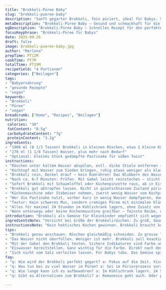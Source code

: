 ```yaml
---
title: "Brokkoli-Püree Baby"
slug: "brokkoli-pueree-baby"
description: "Sanft gegarter Brokkoli, fein püriert, ideal für Babys. Statt klassischer Zubereitungszeit gebe ich eher visuelle und taktile Hinweise. Brokkoli wird bissfest weich, nicht zerkocht, um Farbe und Geschmack zu bewahren. Wasser zum Dämpfen sparsam, notwendig für cremige Konsistenz. Alternative Zutat: Romanesco, bringt mildere Süße. Tipps für Textur und Lagerung inklusive. Eignet sich auch bestens für Gemüsebrei-Neulinge. Glutenfrei, laktosefrei, vegan, ohne Nüsse und Ei. Fünf Prozent Zutatenmengen angepasst, Garzeiten leicht modifiziert für optimale Frische."
metaDescription: "Brokkoli-Püree Baby – Gesund und schmackhaft für die Kleinsten. Einfache Zubereitung, frischer Geschmack und ideal für den ersten Brei."
ogDescription: "Brokkoli-Püree Baby – Schnelles Rezept für den perfekten Brei. Frische Zutaten, einfache Zubereitung, ideal für Babys ersten Brei."
focusKeyphrase: "Brokkoli-Püree für Babys"
date: 2025-09-26
draft: false
image: brokkoli-pueree-baby.jpg
author: "Marlena"
prepTime: PT12M
cookTime: PT7M
totalTime: PT19M
recipeYield: "4 Portionen"
categories: ["Beilagen"]
tags:
- "Babyernährung"
- "gesunde Rezepte"
- "vegan"
keywords:
- "Brokkoli"
- "Püree"
- "vegan"
breadcrumb: ["Home", "Recipes", "Beilagen"]
nutrition: 
 calories: "38"
 fatContent: "0.5g"
 carbohydrateContent: "7g"
 proteinContent: "3.2g"
ingredients:
- "1900 ml (8 1/3 Tassen) Brokkoli in kleinen Röschen, etwa 2 kleine Köpfe"
- "270 ml (1 1/8 Tassen) Wasser, plus mehr nach Bedarf"
- "Optional: kleines Stück gedämpfte Pastinake für süßen Twist"
instructions:
- "Röschen unter kaltem Wasser abspülen, evtl. dicke Stiele entfernen – oft faserig und bitter."
- "Kochtopf mit Wasser zum Sieden bringen, ruhig etwas weniger als klassischen Topf füllen – lieber später Wasser angießen, als Gemüse verwässern."
- "Brokkoli rein, Deckel drauf – kein Rumrühren! Das Blubbern des Wassers ist dein Soundcheck, wenn Bläschen kleiner, Farbe satt-kräftig grün, Zeit anzubrechen."
- "Nach ca. 6–7 Minuten: Prüfen. Mit Gabel leicht reinstechen – sticht das Gemüse fast durch, nicht matschig, perfekt. Farbe darf nicht stumpf wirken – kein langweiliges Grau zulassen."
- "Sofort Brokkoli mit Schaumlöffel oder Küchenpinzette raus, ab in Eiswasser (fast kalte Schüssel) – das Stoppt den Garprozess scharf. Farbe bleibt, Textur fest, knackig, schmeckt nach Frische, sonst dick und fade."
- "Brokkoli gut abtropfen lassen. Nicht in quietschnassem Zustand pürieren, sonst Brei zu wässrig – Neutralgeschmack bringt nix."
- "Küchenmaschine oder Stabmixer nehmen, zuerst wenig Wasser vom Kochprozess zugeben, langsam. Löffelweise, nicht gleich alles. Besser zu dick als zu dünn, Wasser dazugießen ist einfacher als umgekehrt."
- "Wer die Pastinake nutzt, vorher kurz in wenig Wasser dampfgaren, dann mit Brokkoli zusammen pürieren. Süßt ganz dezent, Kinder mögen oft mildere Noten."
- "Textur: Kein schweres Mus, sondern cremiges Püree mit minimalen Klümpchen. Fingerprobe: Leicht streichfähig, nicht schwappend. Wenn zu fest, noch etwas Kochwasser, zu dünn, kühler abgießen und beruhigen lassen."
- "Alles für maximal 24 Stunden im Kühlschrank lagern, ohne Zusatz von Salz oder Öl – Babybrei gern frisch, sonst Trennung und Farbverlust."
- "Wenn unterwegs oder keine Küchenmaschine greifbar – feinste Reibe, danach durch Sieb drücken, dauert länger, lohnt sich trotzdem wegen Struktur."
introduction: "Brokkoli als Gemüse für Kleinkinder empfiehlt sich wegen wertvoller Vitamine, Mineralstoffe und einfacher Handhabung. Keine übliche lange Kochzeit, sondern zielsicher kurze Wassergarkur für Erhalt von Farbe, Geschmack und Nährstoffen. Früher neigte ich dazu, Brokkoli zu verkochen – Resultat war matschig, farblos, wenig ansprechend. Mit practice lernte ich, die richtige Garzeit anhand Farbe und Rückmeldung der Gabel zu erkennen. Brokkoli beim Überkochen büßt nicht nur Nährstoffe ein, sondern verliert auch Aroma spannend wird es mit der Pastinake: Die bringt auf natürliche Art milde Süße und verbindet sich samtig im Brei. Oft unterschätzt, wie wichtig das Kühlen im Eiswasser ist. Es schockt die Garmethoden und sorgt für knackig-frische Kräutergrün-Töne. Kleine Küchentipps ersparen nervige Nacharbeiten und schmeckbarer Brei ist keine Glückssache. Geeignet für vegetarische und vegane Ernährung."
ingredientsNote: "Vorsicht bei Größe der Brokkoliröschen: Zu groß, dauert garen zu lange, zu klein puriert der Mixer zu schnell zu breiig. Pastinake macht Püree rund, alternativ würfele ich gut gekochte Karotte oder Steckrübe, wenn noch milder erwünscht. Immer frisches Wasser nehmen, kein Mineralwasser – Mineralien können Geschmack verfälschen. Eiswasser bereitstellen vor dem Kochen, sonst zerläuft das Timing. Wer keinen Mixer hat, bereitet grobes Püree per Gabel oder feinste Reibe zu, natürlich konsistenzbedingt etwas rauer. Für Wasserersatz: Bei Bedarf Gemüsesud von Karotte oder Kartoffel verwenden, gibt natürliche Süße, Kinder lieben die leichte Abwechslung. Will man Reste, einfrieren – in Portionsgläschen, auftauen langsam, gerne mit Wasser auffrischen."
instructionsNote: "Kein hektisches Kochen gewinnen. Brokkoli braucht kurze Zeit in sprudelndem Wasser, mit Deckel, sonst Farbverlust. Nicht umrühren – Risiko Zerfall. Gabeltest ist dein bester Freund: Stichprobe statt Stoppuhr. Eiswasser ist kein Luxus, sondern essenziell für frisches Grün und bissfeste Textur. Beim Pürieren Wasser nur schrittweise einarbeiten, sonst droht wässriger Brei, besonders beim Stabmixer. Microveränderungen von 1-2 Minuten in Garzeit machen großen Unterschied. Wer keinen klassischen Topf mit Deckel hat, dünsten in Siebeinsatz über Wasser. Kontrolle erfolgt visuell, taktil, auditiv – das leise Blubbern, glänzende Oberfläche, federndes Eindrücken. Ein paar Röschen länger rausnehmen, falls Brei später auch gedämpftem Gemüse beigemischt werden soll. Anfänger wollen manchmal Salz oder Fett hinzufügen – für Babys tabu. Geschmack durch reine Zutaten, keine Hilfsmittel. Lagertipp Kühlschrank: Luftdicht, Frischhaltefolie nicht direkt auf Püree – bildet Kondenswasser. Erwärmen am besten sanft im Wasserbad, nie Mikrowelle direkt."
tips:
- "Brokkoli genau anschauen. Röschen gleichmäßig schneiden. Zu grosse Teile brauchen länger. Zu kleine zerfallen vor dem Pürieren. Etwas Geduld."
- "Das Wasser nicht überfüllen. Weniger ist mehr. Brokkoli soll knackig bleiben. Am Ende Wasser hinzugießen falls nötig. Kontrolle ist wichtig."
- "Mit der Gabel den Brokkoli testen. Sichere Indikatoren sind Farbe und Festigkeit. Der richtige Ton beim Blubbern. Dies führt zu frischem Geschmack."
- "Eiswasser bereitstellen. Ganz wichtig für die Farbe. Direkt nach dem Garen – kein Zögern. Stoppt den Garprozess entschlossen und hilft der Textur."
- "Sich nicht vom Salz verleiten lassen. Für Babys tabu. Das Gemüse spricht für sich, natürliche Aromen sind ausreichend. Gesund ist der Weg."
faq:
- "q: Wie wird der Brokkoli perfekt gegart? a: Fokus auf die Zeit. Visuelle Kontrolle ist unabdingbar. Die Farbe grünlich, fest. Gabelprobe machen für den Rest."
- "q: Was tun bei zu viel Wasser im Püree? a: Sei im Pürierprozess vorsichtig. Schlecht pürieren, erst wenig Wasser dazu. Lieber dick, als wässerig."
- "q: Wie lange kann ich es aufbewahren? a: Im Kühlschrank lagern. 24 Stunden ist genug. Kein Salz, keine Öle. Frisch schmeckt am besten."
- "q: Gibt es Alternativen zum Brokkoli? a: Romanesco geht auch. Oder pastinaken verwenden für die mildere Note. Karotten bieten auch süße. Rüben ebenso hilfreich."

---
```

